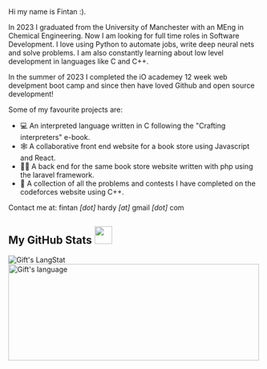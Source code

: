 Hi my name is Fintan :). 

In 2023 I graduated from the University of Manchester with an MEng in Chemical Engineering. Now I am looking for full time roles in Software Development. I love using Python to automate jobs, write deep neural nets and solve problems. I am also constantly learning about low level development in languages like C and C++.

In the summer of 2023 I completed the iO academey 12 week web develpment boot camp and since then have loved Github and open source development!

Some of my favourite projects are: 
- 💻 An interpreted language written in C following the "Crafting interpreters" e-book.
- 🕸️ A collaborative front end website for a book store using Javascript and React.
- 👨‍💻 A back end for the same book store website written with php using the laravel framework.
- 🧐 A collection of all the problems and contests I have completed on the codeforces website using C++.

Contact me at: fintan *[dot]* hardy *[at]* gmail *[dot]* com

 ##  My GitHub Stats <img src = "https://i.pinimg.com/originals/65/c4/f4/65c4f452571be1261e9c623f7da488ac.gif" width = 35px> 
 
<div>
   <img align="center" src="https://github-readme-streak-stats.herokuapp.com/?user=Natniif&theme=tokyonight" alt="Gift's LangStat" />
  <img align="center" src="https://github-readme-stats.vercel.app/api/top-langs/?username=Natniif&hide_progress=false&hide=Jupyter+Notebook&theme=tokyonight" alt="Gift's language" height="192px"  width="500px"/>
</div>

<!--
**Expand to view**
<details>
  <summary><b>:zap: GitHub Profile Stat</b></summary>
  <img src="https://github-readme-stats.anuraghazra1.vercel.app/api?username=Natniif&show_icons=true" />
</details>
<details>
  <summary><b>⚡ Recent GitHub Activity</b></summary>
  <br/>
   <a href="https://github.com/lauragift21/"><img alt="Gift' Activity Graph" src="https://activity-graph.herokuapp.com/graph?username=Natniif&custom_title=Gift's%20Contribution%20Graph&theme=react-dark" /></a>
  <br/>
</details>
-->


<!-- ## Languages
<div align=left>
  
  ![Top Langs](https://github-readme-stats.vercel.app/api/top-langs/?username=Natniif&hide_progress=false&hide=Jupyter+Notebook&theme=tokyonight)
  
</div>
-->
